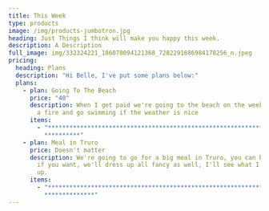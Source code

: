 ```yaml
---
title: This Week
type: products
image: /img/products-jumbotron.jpg
heading: Just Things I think will make you happy this week.
description: A Description
full_image: img/332324221_186078094121368_7282291686984178256_n.jpeg
pricing:
  heading: Plans
  description: "Hi Belle, I've put some plans below:"
  plans:
    - plan: Going To The Beach
      price: "40"
      description: When I get paid we're going to the beach on the weekend, we'll have
        a fire and go swimming if the weather is nice
      items:
        - "********************************************************************\
          **********"
    - plan: Meal in Truro
      price: Doesn't matter
      description: We're going to go for a big meal in Truro, you can bring your Mum
        if you want, we'll dress up all fancy as well, I'll see what I can whip
        up.
      items:
        - "********************************************************************\
          **************"
---
```

